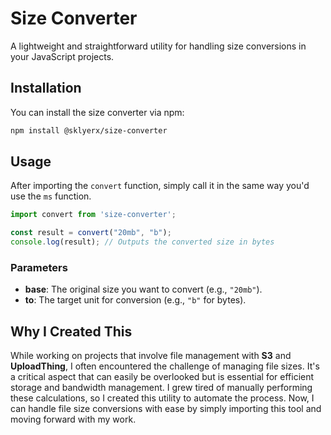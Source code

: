 # Size Converter

A lightweight and straightforward utility for handling size conversions in your JavaScript projects.

## Installation

You can install the size converter via npm:

```bash
npm install @sklyerx/size-converter
```

## Usage

After importing the `convert` function, simply call it in the same way you'd use the `ms` function.

```js
import convert from 'size-converter';

const result = convert("20mb", "b");
console.log(result); // Outputs the converted size in bytes
```

### Parameters

- **base**: The original size you want to convert (e.g., `"20mb"`).
- **to**: The target unit for conversion (e.g., `"b"` for bytes).

## Why I Created This

While working on projects that involve file management with **S3** and **UploadThing**, I often encountered the challenge of managing file sizes. It's a critical aspect that can easily be overlooked but is essential for efficient storage and bandwidth management. I grew tired of manually performing these calculations, so I created this utility to automate the process. Now, I can handle file size conversions with ease by simply importing this tool and moving forward with my work.